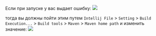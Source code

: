 Если при запуске у вас выдает ошибку:
![](../../Error1.jpeg)

тогда вы должны пойти этим путем `Intellij File` > `Setting` > `Build Execution...` > `Build tools` > `Maven` > `Maven home path` и изменить значение:
![](../../MavenError.png)

